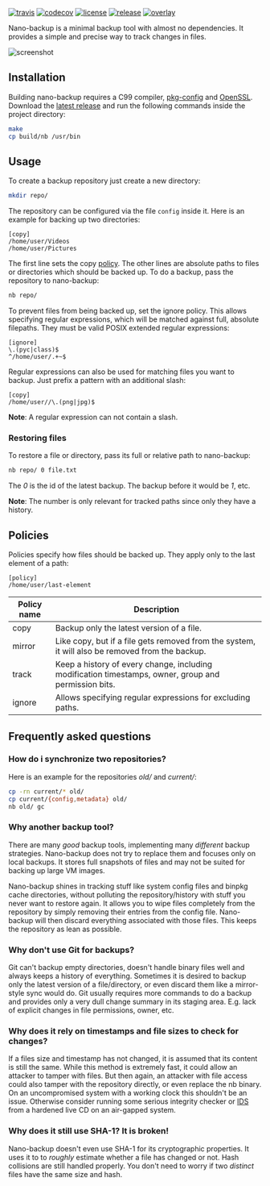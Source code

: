 [![travis](https://travis-ci.org/AlxHnr/nano-backup.svg?branch=master)](https://travis-ci.org/AlxHnr/nano-backup)
[![codecov](https://codecov.io/github/AlxHnr/nano-backup/coverage.svg?branch=master)](https://codecov.io/github/AlxHnr/nano-backup?branch=master)
[![license](https://img.shields.io/badge/license-MIT-brightgreen.svg)](https://github.com/AlxHnr/nano-backup/blob/master/LICENSE)
[![release](https://img.shields.io/badge/version-0.1.1-lightgrey.svg)](https://github.com/AlxHnr/nano-backup/releases/tag/v0.1.1)
[![overlay](https://img.shields.io/badge/gentoo-overlay-62548F.svg)](https://github.com/AlxHnr/gentoo-overlay)

Nano-backup is a minimal backup tool with almost no dependencies. It
provides a simple and precise way to track changes in files.

![screenshot](https://cdn.rawgit.com/AlxHnr/nano-backup/master/screenshot.svg)

## Installation

Building nano-backup requires a C99 compiler,
[pkg-config](http://www.freedesktop.org/wiki/Software/pkg-config/) and
[OpenSSL](https://www.openssl.org/). Download the
[latest release](https://github.com/AlxHnr/nano-backup/releases) and run
the following commands inside the project directory:

```sh
make
cp build/nb /usr/bin
```

## Usage

To create a backup repository just create a new directory:

```sh
mkdir repo/
```

The repository can be configured via the file `config` inside it. Here is
an example for backing up two directories:

```
[copy]
/home/user/Videos
/home/user/Pictures
```

The first line sets the copy [policy](#policies). The other lines are
absolute paths to files or directories which should be backed up. To do a
backup, pass the repository to nano-backup:

```sh
nb repo/
```

To prevent files from being backed up, set the ignore policy. This allows
specifying regular expressions, which will be matched against full,
absolute filepaths. They must be valid POSIX extended regular expressions:

```
[ignore]
\.(pyc|class)$
^/home/user/.+~$
```

Regular expressions can also be used for matching files you want to backup.
Just prefix a pattern with an additional slash:

```
[copy]
/home/user//\.(png|jpg)$
```

**Note**: A regular expression can not contain a slash.

### Restoring files

To restore a file or directory, pass its full or relative path to
nano-backup:

```sh
nb repo/ 0 file.txt
```

The _0_ is the id of the latest backup. The backup before it would be _1_,
etc.

**Note**: The number is only relevant for tracked paths since only they
have a history.

## Policies

Policies specify how files should be backed up. They apply only to the last
element of a path:

```
[policy]
/home/user/last-element
```

Policy name | Description
------------|-------------
copy        | Backup only the latest version of a file.
mirror      | Like copy, but if a file gets removed from the system, it will also be removed from the backup.
track       | Keep a history of every change, including modification timestamps, owner, group and permission bits.
ignore      | Allows specifying regular expressions for excluding paths.

## Frequently asked questions

### How do i synchronize two repositories?

Here is an example for the repositories _old/_ and _current/_:

```sh
cp -rn current/* old/
cp current/{config,metadata} old/
nb old/ gc
```

### Why another backup tool?

There are many _good_ backup tools, implementing many _different_ backup
strategies. Nano-backup does not try to replace them and focuses only on
local backups. It stores full snapshots of files and may not be suited for
backing up large VM images.

Nano-backup shines in tracking stuff like system config files and binpkg
cache directories, without polluting the repository/history with stuff you
never want to restore again. It allows you to wipe files completely from
the repository by simply removing their entries from the config file.
Nano-backup will then discard everything associated with those files. This
keeps the repository as lean as possible.

### Why don't use Git for backups?

Git can't backup empty directories, doesn't handle binary files well and
always keeps a history of everything. Sometimes it is desired to backup
only the latest version of a file/directory, or even discard them like a
mirror-style sync would do. Git usually requires more commands to do a
backup and provides only a very dull change summary in its staging area.
E.g. lack of explicit changes in file permissions, owner, etc.

### Why does it rely on timestamps and file sizes to check for changes?

If a files size and timestamp has not changed, it is assumed that its
content is still the same. While this method is extremely fast, it could
allow an attacker to tamper with files. But then again, an attacker with
file access could also tamper with the repository directly, or even replace
the nb binary. On an uncompromised system with a working clock this
shouldn't be an issue. Otherwise consider running some serious integrity
checker or [IDS](https://en.wikipedia.org/wiki/Intrusion_detection_system)
from a hardened live CD on an air-gapped system.

### Why does it still use SHA-1? It is broken!

Nano-backup doesn't even use SHA-1 for its cryptographic properties. It
uses it to to _roughly_ estimate whether a file has changed or not. Hash
collisions are still handled properly. You don't need to worry if two
_distinct_ files have the same size and hash.
